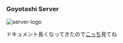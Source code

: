 ### Goyotashi Server

![server-logo](https://face0u0.github.io/goyotashi-server/img/goyotashi-server.svg)

ドキュメント長くなってきたので[こっち](https://face0u0.github.io/goyotashi-server)見てね